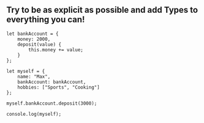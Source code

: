 Try to be as explicit as possible and add Types to everything you can!
-
```
let bankAccount = {
    money: 2000,
    deposit(value) {
        this.money += value;
    }
};

let myself = {
    name: "Max",
    bankAccount: bankAccount,
    hobbies: ["Sports", "Cooking"]
};

myself.bankAccount.deposit(3000);

console.log(myself);
```

